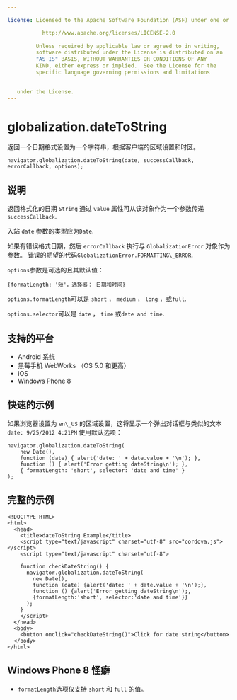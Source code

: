 ```yaml
---

license: Licensed to the Apache Software Foundation (ASF) under one or more contributor license agreements. See the NOTICE file distributed with this work for additional information regarding copyright ownership. The ASF licenses this file to you under the Apache License, Version 2.0 (the "License"); you may not use this file except in compliance with the License. You may obtain a copy of the License at

           http://www.apache.org/licenses/LICENSE-2.0
    
         Unless required by applicable law or agreed to in writing,
         software distributed under the License is distributed on an
         "AS IS" BASIS, WITHOUT WARRANTIES OR CONDITIONS OF ANY
         KIND, either express or implied.  See the License for the
         specific language governing permissions and limitations
    

   under the License.
---
```


# globalization.dateToString

返回一个日期格式设置为一个字符串，根据客户端的区域设置和时区。

    navigator.globalization.dateToString(date, successCallback, errorCallback, options);
    

## 说明

返回格式化的日期 `String` 通过 `value` 属性可从该对象作为一个参数传递`successCallback`.

入站 `date` 参数的类型应为`Date`.

如果有错误格式日期，然后 `errorCallback` 执行与 `GlobalizationError` 对象作为参数。 错误的期望的代码`GlobalizationError.FORMATTING\_ERROR`.

`options`参数是可选的且其默认值：

    {formatLength: '短'，选择器： 日期和时间}
    

`options.formatLength`可以是 `short` ， `medium` ， `long` ，或`full`.

`options.selector`可以是 `date` ， `time` 或`date and time`.

## 支持的平台

*   Android 系统
*   黑莓手机 WebWorks （OS 5.0 和更高）
*   iOS
*   Windows Phone 8

## 快速的示例

如果浏览器设置为 `en\_US` 的区域设置，这将显示一个弹出对话框与类似的文本 `date: 9/25/2012 4:21PM` 使用默认选项：

    navigator.globalization.dateToString(
        new Date(),
        function (date) { alert('date: ' + date.value + '\n'); },
        function () { alert('Error getting dateString\n'); },
        { formatLength: 'short', selector: 'date and time' }
    );
    

## 完整的示例

    <!DOCTYPE HTML>
    <html>
      <head>
        <title>dateToString Example</title>
        <script type="text/javascript" charset="utf-8" src="cordova.js"></script>
        <script type="text/javascript" charset="utf-8">
    
        function checkDateString() {
          navigator.globalization.dateToString(
            new Date(),
            function (date) {alert('date: ' + date.value + '\n');},
            function () {alert('Error getting dateString\n');,
            {formatLength:'short', selector:'date and time'}}
          );
        }
        </script>
      </head>
      <body>
        <button onclick="checkDateString()">Click for date string</button>
      </body>
    </html>
    

## Windows Phone 8 怪癖

*   `formatLength`选项仅支持 `short` 和 `full` 的值。